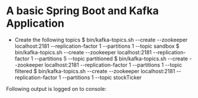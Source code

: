 # A basic Spring Boot and Kafka Application
* Create the following topics 
$ bin/kafka-topics.sh --create --zookeeper localhost:2181 --replication-factor 1 --partitions 1 --topic sandbox
$ bin/kafka-topics.sh --create --zookeeper localhost:2181 --replication-factor 1 --partitions 5 --topic partitioned
$ bin/kafka-topics.sh --create --zookeeper localhost:2181 --replication-factor 1 --partitions 1 --topic filtered
$ bin/kafka-topics.sh --create --zookeeper localhost:2181 --replication-factor 1 --partitions 1 --topic stockTicker

Following output is logged on to console:

